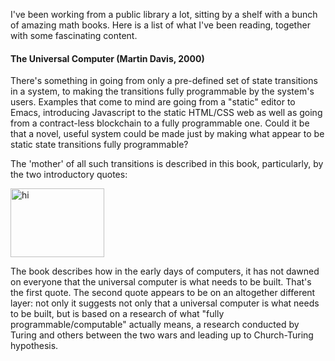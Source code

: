 


I've been working from a public library a lot, sitting by a shelf with a bunch of amazing math books. Here is a list of what I've been reading, together with some fascinating content. 

#### The Universal Computer (Martin Davis, 2000)

There's something in going from only a pre-defined set of state transitions in a system, to making the transitions fully programmable by the system's users. Examples that come to mind are going from a "static" editor to Emacs, introducing Javascript to the static HTML/CSS web as well as going from a contract-less blockchain to a fully programmable one. Could it be that a novel, useful system could be made just by making what appear to be static state transitions fully programmable?

The 'mother' of all such transitions is described in this book, particularly, by the two introductory quotes:

<img src="images/books/1-universal-computer-1.jpg" width="150" height="110" alt="hi" class="inline"/>

The book describes how in the early days of computers, it has not dawned on everyone that the universal computer is what needs to be built. That's the first quote. The second quote appears to be on an altogether different layer: not only it suggests not only that a universal computer is what needs to be built, but is based on a research of what "fully programmable/computable" actually means, a research conducted by Turing and others between the two wars and leading up to Church-Turing hypothesis. 


